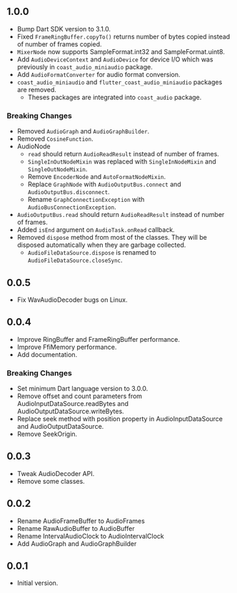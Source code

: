 ## 1.0.0

- Bump Dart SDK version to 3.1.0.
- Fixed `FrameRingBuffer.copyTo()` returns number of bytes copied instead of number of frames copied.
- `MixerNode` now supports SampleFormat.int32 and SampleFormat.uint8.
- Add `AudioDeviceContext` and `AudioDevice` for device I/O which was previously in `coast_audio_miniaudio` package.
- Add `AudioFormatConverter` for audio format conversion.
- `coast_audio_miniaudio` and `flutter_coast_audio_miniaudio` packages are removed.
  - Theses packages are integrated into `coast_audio` package.

### Breaking Changes

- Removed `AudioGraph` and `AudioGraphBuilder`.
- Removed `CosineFunction`.
- AudioNode
  - `read` should return `AudioReadResult` instead of number of frames.
  - `SingleInOutNodeMixin` was replaced with `SingleInNodeMixin` and `SingleOutNodeMixin`.
  - Remove `EncoderNode` and `AutoFormatNodeMixin`.
  - Replace `GraphNode` with `AudioOutputBus.connect` and `AudioOutputBus.disconnect`.
  - Rename `GraphConnectionException` with `AudioBusConnectionException`.
- `AudioOutputBus.read` should return `AudioReadResult` instead of number of frames.
- Added `isEnd` argument on `AudioTask.onRead` callback.
- Removed `dispose` method from most of the classes. They will be disposed automatically when they are garbage collected.
  - `AudioFileDataSource.dispose` is renamed to `AudioFileDataSource.closeSync`.

## 0.0.5

- Fix WavAudioDecoder bugs on Linux.

## 0.0.4

- Improve RingBuffer and FrameRingBuffer performance.
- Improve FfiMemory performance.
- Add documentation.

### Breaking Changes

- Set minimum Dart language version to 3.0.0.
- Remove offset and count parameters from AudioInputDataSource.readBytes and AudioOutputDataSource.writeBytes.
- Replace seek method with position property in AudioInputDataSource and AudioOutputDataSource.
- Remove SeekOrigin.

## 0.0.3

- Tweak AudioDecoder API.
- Remove some classes.

## 0.0.2

- Rename AudioFrameBuffer to AudioFrames
- Rename RawAudioBuffer to AudioBuffer
- Rename IntervalAudioClock to AudioIntervalClock
- Add AudioGraph and AudioGraphBuilder

## 0.0.1

- Initial version.
